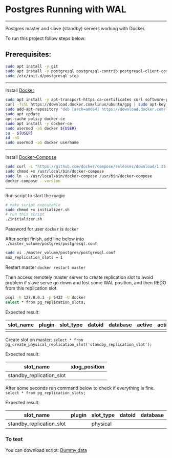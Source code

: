 # Postgres Running with WAL

---

Postgres master and slave (standby) servers working with Docker.

To run this project follow steps below:

## Prerequisites:

```bash
sudo apt install -y git
sudo apt install -y postgresql postgresql-contrib postgresql-client-common
sudo /etc/init.d/postgresql stop
```

---

Install [Docker](https://www.digitalocean.com/community/tutorials/como-instalar-e-usar-o-docker-no-ubuntu-18-04-pt)

```bash
sudo apt install -y apt-transport-https ca-certificates curl software-properties-common
curl -fsSL https://download.docker.com/linux/ubuntu/gpg | sudo apt-key add -
sudo add-apt-repository "deb [arch=amd64] https://download.docker.com/linux/ubuntu bionic stable"
sudo apt update
apt-cache policy docker-ce
sudo apt install -y docker-ce
sudo usermod -aG docker ${USER}
su - ${USER}
id -nG
sudo usermod -aG docker username
```

---

Install [Docker-Compose](https://docs.docker.com/compose/install/)

```bash
sudo curl -L "https://github.com/docker/compose/releases/download/1.25.0/docker-compose-$(uname -s)-$(uname -m)" -o /usr/local/bin/docker-compose
sudo chmod +x /usr/local/bin/docker-compose
sudo ln -s /usr/local/bin/docker-compose /usr/bin/docker-compose
docker-compose --version
```

---

Run script to start the magic

```bash
# make script executable
sudo chmod +x initializer.sh
# run this script
./initializer.sh
```

Password for user `docker` is `docker`

After script finish, add line below into `./master_volume/postgres/postgresql.conf`

```bash
sudo vi ./master_volume/postgres/postgresql.conf
max_replication_slots = 1
```

Restart master `docker restart master`

Then access remotely master server to create replication slot to avoid problem if slave serve go down and lost some WAL position, and then REDO from this replication slot.

```bash
psql -h 127.0.0.1 -p 5432 -U docker
select * from pg_replication_slots;
```

Expected result:

slot_name | plugin | slot_type | datoid | database | active | active_pid | xmin | catalog_xmin | restart_lsn 
-----------|--------|-----------|--------|----------|--------|------------|------|--------------|-------------
|||||||||

Create slot on master:
`select * from pg_create_physical_replication_slot('standby_replication_slot');`

Expected result:

slot_name         | xlog_position 
--------------------------|---------------
standby_replication_slot | 

After some seconds run command below to check if everything is fine.
`select * from pg_replication_slots;`

Expected result:

slot_name         | plugin | slot_type | datoid | database | active | active_pid | xmin | catalog_xmin | restart_lsn 
--------------------------|--------|-----------|--------|----------|--------|------------|------|--------------|-------------
standby_replication_slot |        | physical  |        |          | t      |         44 |      |              | 0/3000108

### To test

You can download script: [Dummy data](https://github.com/Oracy/scripts/tree/master/insert_dummy)